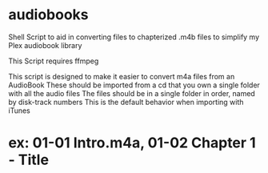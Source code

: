 # audiobooks
Shell Script to aid in converting files to chapterized .m4b files to simplify my Plex audiobook library

This Script requires ffmpeg 

This script is designed to make it easier to convert m4a files from an AudioBook
These should be imported from a cd that you own a single folder with all the audio files
The files should be in a single folder in order, named by disk-track numbers
This is the default behavior when importing with iTunes

#  ex: 01-01 Intro.m4a, 01-02 Chapter 1 - Title 
